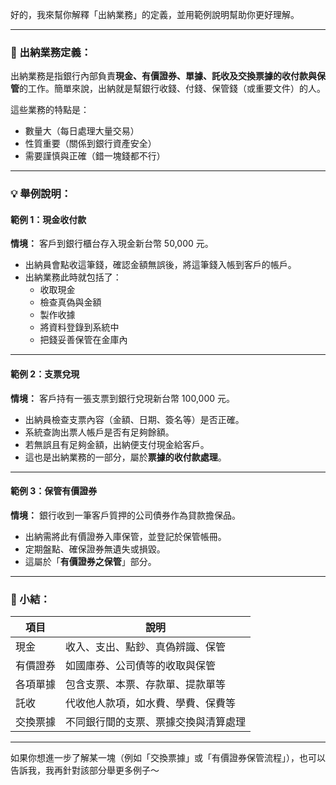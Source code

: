 好的，我來幫你解釋「出納業務」的定義，並用範例說明幫助你更好理解。

---

### 📘 出納業務定義：

出納業務是指銀行內部負責**現金、有價證券、單據、託收及交換票據的收付款與保管**的工作。簡單來說，出納就是幫銀行收錢、付錢、保管錢（或重要文件）的人。

這些業務的特點是：
- 數量大（每日處理大量交易）
- 性質重要（關係到銀行資產安全）
- 需要謹慎與正確（錯一塊錢都不行）

---

### 💡 舉例說明：

#### 範例 1：現金收付款
**情境：** 客戶到銀行櫃台存入現金新台幣 50,000 元。

- 出納員會點收這筆錢，確認金額無誤後，將這筆錢入帳到客戶的帳戶。
- 出納業務此時就包括了：
  - 收取現金
  - 檢查真偽與金額
  - 製作收據
  - 將資料登錄到系統中
  - 把錢妥善保管在金庫內

---

#### 範例 2：支票兌現
**情境：** 客戶持有一張支票到銀行兌現新台幣 100,000 元。

- 出納員檢查支票內容（金額、日期、簽名等）是否正確。
- 系統查詢出票人帳戶是否有足夠餘額。
- 若無誤且有足夠金額，出納便支付現金給客戶。
- 這也是出納業務的一部分，屬於**票據的收付款處理**。

---

#### 範例 3：保管有價證券
**情境：** 銀行收到一筆客戶質押的公司債券作為貸款擔保品。

- 出納需將此有價證券入庫保管，並登記於保管帳冊。
- 定期盤點、確保證券無遺失或損毀。
- 這屬於「**有價證券之保管**」部分。

---

### 📝 小結：

| 項目             | 說明                                      |
|------------------|-------------------------------------------|
| 現金             | 收入、支出、點鈔、真偽辨識、保管          |
| 有價證券         | 如國庫券、公司債等的收取與保管            |
| 各項單據         | 包含支票、本票、存款單、提款單等          |
| 託收             | 代收他人款項，如水費、學費、保費等        |
| 交換票據         | 不同銀行間的支票、票據交換與清算處理      |

---

如果你想進一步了解某一塊（例如「交換票據」或「有價證券保管流程」），也可以告訴我，我再針對該部分舉更多例子～